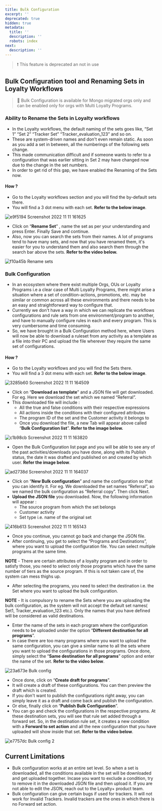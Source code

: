 ```yaml
---
title: Bulk Configuration
excerpt: ''
deprecated: true
hidden: true
metadata:
  title: ''
  description: ''
  robots: index
next:
  description: ''
---
```

> ❗️ This feature is deprecated an not in use

## Bulk Configuration tool and Renaming Sets in Loyalty Workflows

> 📘 Bulk Configuration is available for Mongo migrated orgs only and can be enabled only for orgs with Multi Loyalty Programs.

### Ability to Rename the Sets in Loyalty workflows

* In the Loyalty workflows, the default naming of the sets goes like, “Set 1” “Set 2” “Tracker Set” “Tracker\_evaluation\_123” and so on.
* These are system-driven names and don't even remain static. As soon as you add a set in between, all the numberings of the following sets change.
* This made communication difficult and if someone wants to refer to a configuration that was earlier sitting in Set 2 may have changed now due to the change in the set numbers.
* In order to get rid of this gap, we have enabled the Renaming of the Sets now. 

#### How ?

* Go to the Loyalty workflows section and you will find the by-default sets there.
* You will find a 3 dot menu with each set. **Refer to the below image**. 

![e9f5194 Screenshot 2022 11 11 161625](https://files.readme.io/e9f5194-Screenshot_2022-11-11_161625.png)

* Click on “**Rename Set**” , name the set as per your understanding and press Enter. Finally Save and continue.
* Also, now you can search the sets from their names. A lot of programs tend to have many sets, and now that you have renamed them, it's easier for you to understand them and also search them through the search bar above the sets. **Refer to the video below.** 

![f10a45b Rename sets](https://files.readme.io/f10a45b-Rename_sets.gif)

### Bulk Configuration

* In an ecosystem where there exist multiple Orgs, OUs or Loyalty Programs i.e a clear case of Multi Loyalty Programs, there might arise a situation where a set of condition-actions, promotions, etc. may be similar or common across all these environments and there needs to be an easy and straightforward way to configure that.
* Currently we don't have a way in which we can replicate the workflows configurations and rule sets from one environment/program to another, and have to manually configure rules in each and every program. This is very cumbersome and time consuming.
* So, we have brought in a Bulk Configuration method here, where Users will now be able to download a ruleset from any activity as a template as a file into their PC and upload the file wherever they require the same set of configurations.  

#### How ?

* Go to the Loyalty workflows and you will find the Sets there.
* You will find a 3 dot menu with each set. **Refer to the below image**.

![3285b60 Screenshot 2022 11 11 164509](https://files.readme.io/3285b60-Screenshot_2022-11-11_164509.png)

* Click on “**Download as template**” and a JSON file will get downloaded. For eg. Here we download the set which we named “Referral”.
* This downloaded file will include :
  * All the true and false conditions with their respective expressions
  * All actions inside the conditions with their configured attributes
  * The program ID of the set and the Customer activity it belongs to
  * Once you download the file, a new Tab will appear above called “**Bulk Configuration list**”. **Refer to the image below.** 

![c1b98cb Screenshot 2022 11 11 163820](https://files.readme.io/c1b98cb-Screenshot_2022-11-11_163820.png)

* Open the Bulk Configuration list page and you will be able to see any of the past activities/downloads you have done, along with its Publish status, the date it was drafted and published on and created by which user. **Refer the image below**. 

![ad2738d Screenshot 2022 11 11 164037](https://files.readme.io/ad2738d-Screenshot_2022-11-11_164037.png)

* Click on “**New Bulk configuration**” and name the configuration so that you can identify it. For eg. We downloaded the set names “Referral”, so we named the bulk configuration as “Referral copy”. Then click Next.
* **Upload the JSON file** you downloaded. Now, the following information will appear :
  * The source program from which the set belongs
  * Customer activity
  * Set type i.e. name of the original set

![416b613 Screenshot 2022 11 11 165143](https://files.readme.io/416b613-Screenshot_2022-11-11_165143.png)

* Once you continue, you cannot go back and change the JSON file.
* After continuing, you get to select the “Programs and Destinations”, where you want to upload the configuration file. You can select multiple programs at the same time.

**NOTE** - There are certain attributes of a loyalty program and in order to satisfy those, you need to select only those programs which have the same number of tiers as the source program. If this is not taken care of, the system can mess thighs up.

* After selecting the programs, you need to select the destination i.e. the Set where you want to upload the bulk configuration.

**NOTE** - It is compulsory to rename the Sets where you are uploading the bulk configuration, as the system will not accept the default set names( Set1, Tracker\_evaluation\_123 etc.). Only the names that you have defined will be considered as valid destinations.

* Enter the name of the sets in each program where the configuration needs to be uploaded under the option “**Different destination for all programs**”.
* In case there are too many programs where you want to upload the same configuration, you can give a similar name to all the sets where you want to upload the configurations in those programs. Once done, simply select the “**Same destination for all programs**” option and enter the name of the set. **Refer to the video below**. 

![23a673e Bulk config](https://files.readme.io/23a673e-Bulk_config.gif)

* Once done, click on “**Create draft for programs**”.
* It will create a draft of these configurations. You can then preview the draft which is created.
* If you don't want to publish the configurations right away, you can simply leave it as a draft and come back and publish the configuration.
* Or else, finally click on “**Publish Bulk Configuration**”.
* You can go and check the configurations in the respective programs. At these destination sets, you will see that rule set added through a forward set. So, in the destination rule set, it creates a new condition with a **Forward to set action** and all the new configuration that you have uploaded will show inside that set. **Refer to the video below**. 

![e7757dc Bulk config 2](https://files.readme.io/e7757dc-Bulk_config_2.gif)

## Current Limitations

* Bulk configuration works at an entire set level. So when a set is downloaded, all the conditions available in the set will be downloaded and get uploaded together. Incase you want to exclude a condition, try to remove it in the downloaded JSON file and then upload it. If you are not able to edit the JSON, reach out to the Loyalty+ product team. 
* Bulk configuration can give certain bugs if used for trackers. It will not work for Invalid Trackers. Invalid trackers are the ones in which there is no Forward set action.
